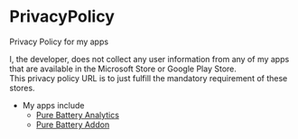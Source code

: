 # PrivacyPolicy
Privacy Policy for my apps

I, the developer, does not collect any user information from any of my apps that are available in the Microsoft Store or Google Play Store.  
This privacy policy URL is to just fulfill the mandatory requirement of these stores. 

* My apps include  
  * [Pure Battery Analytics](https://www.microsoft.com/en-us/p/pure-battery-analytics/9nblggh4x4k3?activetab=pivot:overviewtab)
  * [Pure Battery Addon](https://www.microsoft.com/en-us/p/pure-battery-analytics/9N3HDTNCF6Z8)
